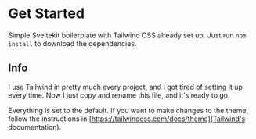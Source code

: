 # Get Started

Simple Sveltekit boilerplate with Tailwind CSS already set up. 
Just run `npm install` to download the dependencies. 

## Info
I use Tailwind in pretty much every project, and I got tired of setting it up every time. Now I just copy and rename this file, and it's ready to go. 

Everything is set to the default. If you want to make changes to the theme, follow the instructions in [https://tailwindcss.com/docs/theme](Tailwind's documentation).


